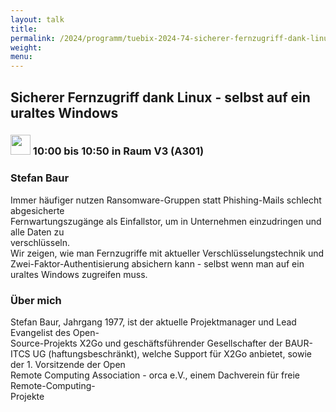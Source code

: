 ```yaml
---
layout: talk
title:
permalink: /2024/programm/tuebix-2024-74-sicherer-fernzugriff-dank-linux-selbst-auf-ein-uraltes-windows/
weight:
menu:
---
```

## Sicherer Fernzugriff dank Linux - selbst auf ein uraltes Windows

### <img height = "32" src="../../../images/talk.svg"> 10:00 bis 10:50 in Raum V3 (A301)

### Stefan Baur

Immer häufiger nutzen Ransomware-Gruppen statt Phishing-Mails schlecht abgesicherte  
Fernwartungszugänge als Einfallstor, um in Unternehmen einzudringen und alle Daten zu  
verschlüsseln.  
Wir zeigen, wie man Fernzugriffe mit aktueller Verschlüsselungstechnik und Zwei-Faktor-Authentisierung absichern kann - selbst wenn man auf ein uraltes Windows zugreifen muss.

### Über mich

Stefan Baur, Jahrgang 1977, ist der aktuelle Projektmanager und Lead Evangelist des Open-  
Source-Projekts X2Go und geschäftsführender Gesellschafter der BAUR-ITCS UG
(haftungsbeschränkt), welche Support für X2Go anbietet, sowie der 1. Vorsitzende der Open  
Remote Computing Association - orca e.V., einem Dachverein für freie Remote-Computing-  
Projekte

